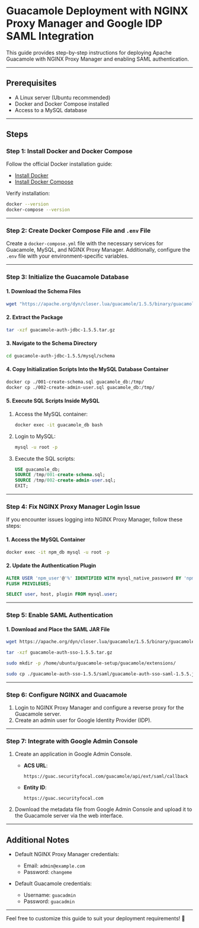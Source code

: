 # Guacamole Deployment with NGINX Proxy Manager and Google IDP SAML Integration

This guide provides step-by-step instructions for deploying Apache Guacamole with NGINX Proxy Manager and enabling SAML authentication.

---

## Prerequisites

- A Linux server (Ubuntu recommended)
- Docker and Docker Compose installed
- Access to a MySQL database

---

## Steps

### **Step 1: Install Docker and Docker Compose**

Follow the official Docker installation guide:
- [Install Docker](https://docs.docker.com/get-docker/)
- [Install Docker Compose](https://docs.docker.com/compose/install/)

Verify installation:
```sh
docker --version
docker-compose --version
```

---

### **Step 2: Create Docker Compose File and `.env` File**

Create a `docker-compose.yml` file with the necessary services for Guacamole, MySQL, and NGINX Proxy Manager. Additionally, configure the `.env` file with your environment-specific variables.

---

### **Step 3: Initialize the Guacamole Database**

#### 1. Download the Schema Files

```sh
wget "https://apache.org/dyn/closer.lua/guacamole/1.5.5/binary/guacamole-auth-jdbc-1.5.5.tar.gz?action=download" -O guacamole-auth-jdbc-1.5.5.tar.gz
```

#### 2. Extract the Package

```sh
tar -xzf guacamole-auth-jdbc-1.5.5.tar.gz
```

#### 3. Navigate to the Schema Directory

```sh
cd guacamole-auth-jdbc-1.5.5/mysql/schema
```

#### 4. Copy Initialization Scripts Into the MySQL Database Container

```sh
docker cp ./001-create-schema.sql guacamole_db:/tmp/
docker cp ./002-create-admin-user.sql guacamole_db:/tmp/
```

#### 5. Execute SQL Scripts Inside MySQL

1. Access the MySQL container:
   ```sh
   docker exec -it guacamole_db bash
   ```

2. Login to MySQL:
   ```sh
   mysql -u root -p
   ```

3. Execute the SQL scripts:
   ```sql
   USE guacamole_db;
   SOURCE /tmp/001-create-schema.sql;
   SOURCE /tmp/002-create-admin-user.sql;
   EXIT;
   ```

---

### **Step 4: Fix NGINX Proxy Manager Login Issue**

If you encounter issues logging into NGINX Proxy Manager, follow these steps:

#### 1. Access the MySQL Container

```sh
docker exec -it npm_db mysql -u root -p
```

#### 2. Update the Authentication Plugin

```sql
ALTER USER 'npm_user'@'%' IDENTIFIED WITH mysql_native_password BY 'npm_password';
FLUSH PRIVILEGES;

SELECT user, host, plugin FROM mysql.user;
```

---

### **Step 5: Enable SAML Authentication**

#### 1. Download and Place the SAML JAR File

```sh
wget https://apache.org/dyn/closer.lua/guacamole/1.5.5/binary/guacamole-auth-sso-1.5.5.tar.gz?action=download -O guacamole-auth-sso-1.5.5.tar.gz

tar -xzf guacamole-auth-sso-1.5.5.tar.gz

sudo mkdir -p /home/ubuntu/guacamole-setup/guacamole/extensions/

sudo cp ./guacamole-auth-sso-1.5.5/saml/guacamole-auth-sso-saml-1.5.5.jar /home/ubuntu/guacamole-setup/guacamole/extensions
```

---

### **Step 6: Configure NGINX and Guacamole**

1. Login to NGINX Proxy Manager and configure a reverse proxy for the Guacamole server.
2. Create an admin user for Google Identity Provider (IDP).

---

### **Step 7: Integrate with Google Admin Console**

1. Create an application in Google Admin Console.

   - **ACS URL**:
     ```
     https://guac.securityfocal.com/guacamole/api/ext/saml/callback
     ```

   - **Entity ID**:
     ```
     https://guac.securityfocal.com
     ```

2. Download the metadata file from Google Admin Console and upload it to the Guacamole server via the web interface.

---

## Additional Notes

- Default NGINX Proxy Manager credentials:
  - Email: `admin@example.com`
  - Password: `changeme`

- Default Guacamole credentials:
  - Username: `guacadmin`
  - Password: `guacadmin`

---

Feel free to customize this guide to suit your deployment requirements! 🚀
